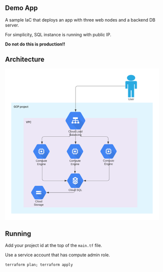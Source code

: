 ## Demo App

A sample IaC that deploys an app with three web nodes and a backend DB server.

For simplicity, SQL instance is running with public IP. 

**Do not do this is production!!**

## Architecture
![picture](demo-app-arch.png)

## Running
Add your project id at the top of the `main.tf` file.

Use a service account that has compute admin role.

`terraform plan; terraform apply`